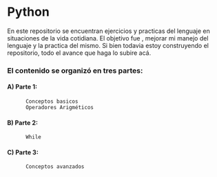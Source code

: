 # Python

En este repositorio se encuentran ejercicios y practicas del lenguaje en situaciones de la vida cotidiana.
El objetivo fue , mejorar mi manejo del lenguaje  y la practica del mismo. Si bien todavia estoy construyendo el repositorio,
todo el avance que haga lo subire acá.

### El contenido se organizó en tres partes:

#### A) Parte 1:
          Conceptos basicos 
          Operadores Arigméticos
    
####  B) Parte 2:
          While
   
####  C) Parte 3:
          Conceptos avanzados
